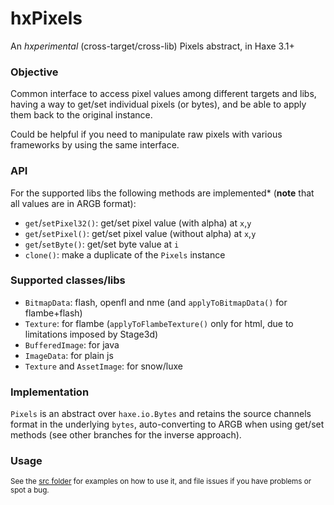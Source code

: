 hxPixels
========

An _hxperimental_ (cross-target/cross-lib) Pixels abstract, in Haxe 3.1+

### Objective

Common interface to access pixel values among different targets and libs, having a way to get/set individual pixels (or bytes), and be able to apply them back to the original instance.

Could be helpful if you need to manipulate raw pixels with various frameworks by using the same interface.

### API

For the supported libs the following methods are implemented* (**note** that all values are in ARGB format):

 - `get`/`setPixel32()`: get/set pixel value (with alpha) at `x`,`y`
 - `get`/`setPixel()`: get/set pixel value (without alpha) at `x`,`y`
 - `get`/`setByte()`: get/set byte value at `i`
 - `clone()`: make a duplicate of the `Pixels` instance

### Supported classes/libs

 - `BitmapData`: flash, openfl and nme (and `applyToBitmapData()` for flambe+flash)
 - `Texture`: for flambe (`applyToFlambeTexture()` only for html, due to limitations imposed by Stage3d)
 - `BufferedImage`: for java
 - `ImageData`: for plain js
 - `Texture` and `AssetImage`: for snow/luxe
 
### Implementation

`Pixels` is an abstract over `haxe.io.Bytes` and retains the source channels format in the underlying `bytes`, auto-converting to ARGB when using get/set methods (see other branches for the inverse approach).

### Usage 
<sup>See the [src folder](https://github.com/azrafe7/hxPixels/tree/master/src) for examples on how to use it, and file issues if you have problems or spot a bug.</sup>